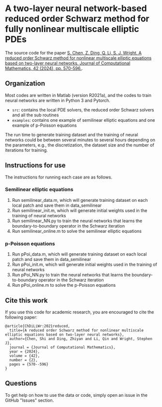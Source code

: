 # A two-layer neural network-based reduced order Schwarz method for fully nonlinear multiscale elliptic PDEs

The source code for the paper [S. Chen, Z. Ding, Q. Li, S. J. Wright. A reduced order Schwarz method for nonlinear multiscale elliptic equations based on two-layer neural networks. Journal of Computational Mathematics, 42 (2024), pp. 570-596.](https://global-sci.org/intro/article_detail/jcm/22892.html).

## Organization

Most codes are written in Matlab (version R2021a), and the codes to train neural networks are written in Python 3 and Pytorch. 

- `src`: contains the local PDE solvers, the reduced order Schwarz solvers and all the sub routines
- `examples`: contains one example of semilinear elliptic equations and one example of p-Poisson equations

The run time to generate training dataset and the training of neural networks could be between several minutes to several hours depending on the parameters, e.g., the discretization, the dataset size and the number of iterations for training.

## Instructions for use

The instructions for running each case are as follows.

### Semilinear elliptic equations

1. Run semilinear_data.m, which will generate training dataset on each local patch and save them in data_semilinear
2. Run semilinear_init.m, which will generate initial weights used in the training of neural networks
3. Run semilinear_NN.py to train the neural networks that learns the boundary-to-boundary operator in the Schwarz iteration
4. Run semilinear_online.m to solve the semilinear elliptic equations

### p-Poisson equations

1. Run pPoi_data.m, which will generate training dataset on each local patch and save them in data_semilinear
2. Run pPoi_init.m, which will generate initial weights used in the training of neural networks
3. Run pPoi_NN.py to train the neural networks that learns the boundary-to-boundary operator in the Schwarz iteration
4. Run pPoi_online.m to solve the p-Poisson equations

## Cite this work

If you use this code for academic research, you are encouraged to cite the following paper:

```
@article{ChDiLiWr:2021reduced,
  title={A reduced order Schwarz method for nonlinear multiscale elliptic equations based on two-layer neural networks},
  author={Chen, Shi and Ding, Zhiyan and Li, Qin and Wright, Stephen J},
  journal = {Journal of Computational Mathematics},
  year = {2024},
  volume = {42},
  number = {2},
  pages = {570--596}
}
```

## Questions

To get help on how to use the data or code, simply open an issue in the GitHub "Issues" section.
